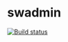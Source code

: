 # swadmin
[![Build status](https://ci.appveyor.com/api/projects/status/x91y2r06tfnfg0sm?svg=true)](https://ci.appveyor.com/project/GreenDamTan/swadmin)
